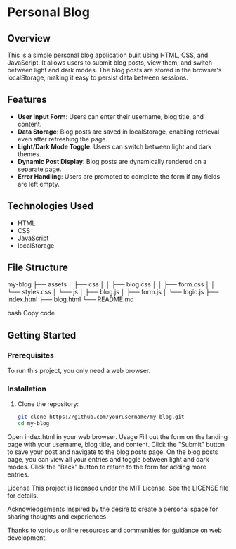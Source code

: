 # Personal Blog

## Overview

This is a simple personal blog application built using HTML, CSS, and JavaScript. It allows users to submit blog posts, view them, and switch between light and dark modes. The blog posts are stored in the browser's localStorage, making it easy to persist data between sessions.

## Features

- **User Input Form**: Users can enter their username, blog title, and content.
- **Data Storage**: Blog posts are saved in localStorage, enabling retrieval even after refreshing the page.
- **Light/Dark Mode Toggle**: Users can switch between light and dark themes.
- **Dynamic Post Display**: Blog posts are dynamically rendered on a separate page.
- **Error Handling**: Users are prompted to complete the form if any fields are left empty.

## Technologies Used

- HTML
- CSS
- JavaScript
- localStorage

## File Structure

my-blog ├── assets │ ├── css │ │ ├── blog.css │ │ ├── form.css │ │ └── styles.css │ └── js │ ├── blog.js │ ├── form.js │ └── logic.js ├── index.html ├── blog.html └── README.md

bash
Copy code

## Getting Started

### Prerequisites

To run this project, you only need a web browser.

### Installation

1. Clone the repository:
   ```bash
   git clone https://github.com/yourusername/my-blog.git
   cd my-blog
Open index.html in your web browser.
Usage
Fill out the form on the landing page with your username, blog title, and content.
Click the "Submit" button to save your post and navigate to the blog posts page.
On the blog posts page, you can view all your entries and toggle between light and dark modes.
Click the "Back" button to return to the form for adding more entries.

License
This project is licensed under the MIT License. See the LICENSE file for details.

Acknowledgements
Inspired by the desire to create a personal space for sharing thoughts and experiences.

Thanks to various online resources and communities for guidance on web development.

